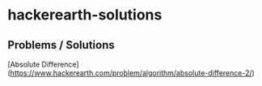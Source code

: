 # hackerearth-solutions

## Problems / Solutions

[Absolute Difference] (https://www.hackerearth.com/problem/algorithm/absolute-difference-2/)
